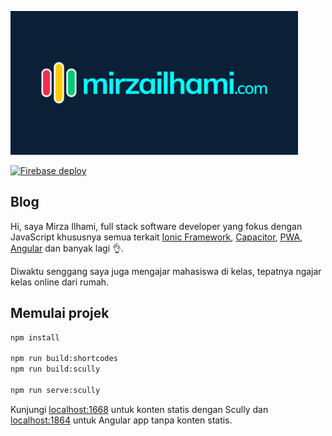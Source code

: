<p>
  <a href="https://mirzailhami.com" target="blank"><img src="https://raw.githubusercontent.com/mirzailhami/blog/master/src/assets/img/featured.png" width="460px" alt="mirzailhami.com" /></a>
  
  [![Firebase deploy](https://github.com/mirzailhami/blog/actions/workflows/firebase-deploy.yml/badge.svg)](https://github.com/mirzailhami/blog/actions/workflows/firebase-deploy.yml)
</p>

## Blog

Hi, saya Mirza Ilhami, full stack software developer yang fokus dengan JavaScript khususnya semua terkait <a href="https://mirzailhami.com/tags/ionic">Ionic Framework</a>, <a href="https://mirzailhami.com/tags/capacitor">Capacitor</a>, <a href="https://mirzailhami.com/tags/pwa">PWA</a>, <a href="https://mirzailhami.com/tags/angular">Angular</a> dan banyak lagi 👌.

Diwaktu senggang saya juga mengajar mahasiswa di kelas, tepatnya ngajar kelas online dari rumah.

## Memulai projek

```bash
npm install

npm run build:shortcodes
npm run build:scully

npm run serve:scully
```

Kunjungi [localhost:1668](http://localhost:1668/) untuk konten statis dengan Scully dan [localhost:1864](http://localhost:1864/) untuk Angular app tanpa konten statis.
